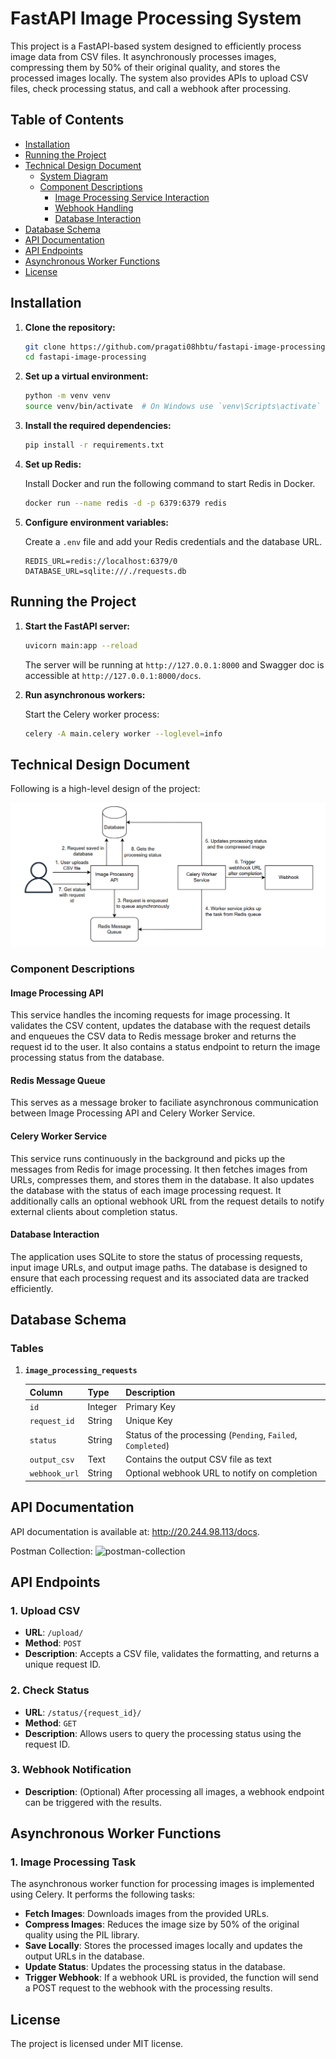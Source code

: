 # FastAPI Image Processing System

This project is a FastAPI-based system designed to efficiently process image data from CSV files. It asynchronously processes images, compressing them by 50% of their original quality, and stores the processed images locally. The system also provides APIs to upload CSV files, check processing status, and call a webhook after processing.

## Table of Contents

-   [Installation](#installation)
-   [Running the Project](#running-the-project)
-   [Technical Design Document](#technical-design-document)
    -   [System Diagram](#system-diagram)
    -   [Component Descriptions](#component-descriptions)
        -   [Image Processing Service Interaction](#image-processing-service-interaction)
        -   [Webhook Handling](#webhook-handling)
        -   [Database Interaction](#database-interaction)
-   [Database Schema](#database-schema)
-   [API Documentation](#api-documentation)
-   [API Endpoints](#api-endpoints)
-   [Asynchronous Worker Functions](#asynchronous-worker-functions)
-   [License](#license)

## Installation

1. **Clone the repository:**

    ```bash
    git clone https://github.com/pragati08hbtu/fastapi-image-processing.git
    cd fastapi-image-processing
    ```

2. **Set up a virtual environment:**

    ```bash
    python -m venv venv
    source venv/bin/activate  # On Windows use `venv\Scripts\activate`
    ```

3. **Install the required dependencies:**

    ```bash
    pip install -r requirements.txt
    ```

4. **Set up Redis:**

    Install Docker and run the following command to start Redis in Docker.

    ```bash
    docker run --name redis -d -p 6379:6379 redis
    ```

5. **Configure environment variables:**

    Create a `.env` file and add your Redis credentials and the database URL.

    ```plaintext
    REDIS_URL=redis://localhost:6379/0
    DATABASE_URL=sqlite:///./requests.db
    ```

## Running the Project

1. **Start the FastAPI server:**

    ```bash
    uvicorn main:app --reload
    ```

    The server will be running at `http://127.0.0.1:8000` and Swagger doc is accessible at `http://127.0.0.1:8000/docs`.

2. **Run asynchronous workers:**

    Start the Celery worker process:

    ```bash
    celery -A main.celery worker --loglevel=info
    ```

## Technical Design Document

Following is a high-level design of the project:

![high-level-design](https://github.com/pragati08hbtu/fast-api-image-processing/blob/main/high-level-design.png?raw=true)

### Component Descriptions

#### Image Processing API

This service handles the incoming requests for image processing. It validates the CSV content, updates the database with the request details and enqueues the CSV data to Redis message broker and returns the request id to the user. It also contains a status endpoint to return the image processing status from the database.

#### Redis Message Queue

This serves as a message broker to faciliate asynchronous communication between Image Processing API and Celery Worker Service.

#### Celery Worker Service

This service runs continuously in the background and picks up the messages from Redis for image processing. It then fetches images from URLs, compresses them, and stores them in the database. It also updates the database with the status of each image processing request. It additionally calls an optional webhook URL from the request details to notify external clients about completion status.

#### Database Interaction

The application uses SQLite to store the status of processing requests, input image URLs, and output image paths. The database is designed to ensure that each processing request and its associated data are tracked efficiently.

## Database Schema

### **Tables**

1. **`image_processing_requests`**

    | Column        | Type    | Description                                                 |
    | ------------- | ------- | ----------------------------------------------------------- |
    | `id`          | Integer | Primary Key                                                 |
    | `request_id`  | String  | Unique Key                                                  |
    | `status`      | String  | Status of the processing (`Pending`, `Failed`, `Completed`) |
    | `output_csv`  | Text    | Contains the output CSV file as text                        |
    | `webhook_url` | String  | Optional webhook URL to notify on completion                |

## API Documentation

API documentation is available at: http://20.244.98.113/docs.

Postman Collection: ![postman-collection](https://github.com/pragati08hbtu/fast-api-image-processing/blob/main/fast_api_image_processing.postman_collection?raw=true)

## API Endpoints

### **1. Upload CSV**

-   **URL**: `/upload/`
-   **Method**: `POST`
-   **Description**: Accepts a CSV file, validates the formatting, and returns a unique request ID.

### **2. Check Status**

-   **URL**: `/status/{request_id}/`
-   **Method**: `GET`
-   **Description**: Allows users to query the processing status using the request ID.

### **3. Webhook Notification**

-   **Description**: (Optional) After processing all images, a webhook endpoint can be triggered with the results.

## Asynchronous Worker Functions

### **1. Image Processing Task**

The asynchronous worker function for processing images is implemented using Celery. It performs the following tasks:

-   **Fetch Images**: Downloads images from the provided URLs.
-   **Compress Images**: Reduces the image size by 50% of the original quality using the PIL library.
-   **Save Locally**: Stores the processed images locally and updates the output URLs in the database.
-   **Update Status**: Updates the processing status in the database.
-   **Trigger Webhook**: If a webhook URL is provided, the function will send a POST request to the webhook with the processing results.

## License

The project is licensed under MIT license.
